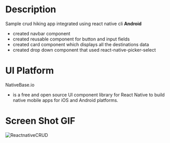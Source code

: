 # Description
Sample crud hiking app integrated using react native cli
**Android**
 - created navbar component
 - created reusable component for button and input fields
 - created card component which displays all the destinations data
 - created drop down component that used react-native-picker-select
 
# UI Platform
NativeBase.io
 - is a free and open source UI component library for React Native to build native mobile apps for iOS and Android platforms.

# Screen Shot GIF
![ReactnativeCRUD](https://user-images.githubusercontent.com/54886032/70884392-df87b580-2010-11ea-81f7-a19723222f28.gif)
